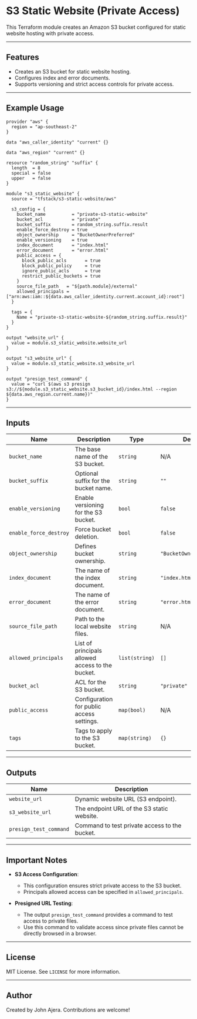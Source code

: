 # S3 Static Website (Private Access)

This Terraform module creates an Amazon S3 bucket configured for static website hosting with private access.

---

## Features

- Creates an S3 bucket for static website hosting.
- Configures index and error documents.
- Supports versioning and strict access controls for private access.

---

## Example Usage

```hcl
provider "aws" {
  region = "ap-southeast-2"
}

data "aws_caller_identity" "current" {}

data "aws_region" "current" {}

resource "random_string" "suffix" {
  length  = 8
  special = false
  upper   = false
}

module "s3_static_website" {
  source = "tfstack/s3-static-website/aws"

  s3_config = {
    bucket_name          = "private-s3-static-website"
    bucket_acl           = "private"
    bucket_suffix        = random_string.suffix.result
    enable_force_destroy = true
    object_ownership     = "BucketOwnerPreferred"
    enable_versioning    = true
    index_document       = "index.html"
    error_document       = "error.html"
    public_access = {
      block_public_acls       = true
      block_public_policy     = true
      ignore_public_acls      = true
      restrict_public_buckets = true
    }
    source_file_path   = "${path.module}/external"
    allowed_principals = ["arn:aws:iam::${data.aws_caller_identity.current.account_id}:root"]
  }

  tags = {
    Name = "private-s3-static-website-${random_string.suffix.result}"
  }
}

output "website_url" {
  value = module.s3_static_website.website_url
}

output "s3_website_url" {
  value = module.s3_static_website.s3_website_url
}

output "presign_test_command" {
  value = "curl $(aws s3 presign s3://${module.s3_static_website.s3_bucket_id}/index.html --region ${data.aws_region.current.name})"
}
```

---

## Inputs

| Name                   | Description                                        | Type          | Default       |
|------------------------|----------------------------------------------------|---------------|---------------|
| `bucket_name`          | The base name of the S3 bucket.                    | `string`      | N/A           |
| `bucket_suffix`        | Optional suffix for the bucket name.               | `string`      | `""`          |
| `enable_versioning`    | Enable versioning for the S3 bucket.               | `bool`        | `false`       |
| `enable_force_destroy` | Force bucket deletion.                             | `bool`        | `false`       |
| `object_ownership`     | Defines bucket ownership.                          | `string`      | `"BucketOwnerPreferred"` |
| `index_document`       | The name of the index document.                    | `string`      | `"index.html"`|
| `error_document`       | The name of the error document.                    | `string`      | `"error.html"`|
| `source_file_path`     | Path to the local website files.                   | `string`      | N/A           |
| `allowed_principals`   | List of principals allowed access to the bucket.   | `list(string)`| `[]`          |
| `bucket_acl`           | ACL for the S3 bucket.                             | `string`      | `"private"`   |
| `public_access`        | Configuration for public access settings.          | `map(bool)`   | N/A           |
| `tags`                 | Tags to apply to the S3 bucket.                    | `map(string)` | `{}`          |

---

## Outputs

| Name                   | Description                                        |
|------------------------|----------------------------------------------------|
| `website_url`          | Dynamic website URL (S3 endpoint).                 |
| `s3_website_url`       | The endpoint URL of the S3 static website.         |
| `presign_test_command` | Command to test private access to the bucket.      |

---

## Important Notes

- **S3 Access Configuration**:
  - This configuration ensures strict private access to the S3 bucket.
  - Principals allowed access can be specified in `allowed_principals`.

- **Presigned URL Testing**:
  - The output `presign_test_command` provides a command to test access to private files.
  - Use this command to validate access since private files cannot be directly browsed in a browser.

---

## License

MIT License. See `LICENSE` for more information.

---

## Author

Created by John Ajera. Contributions are welcome!
